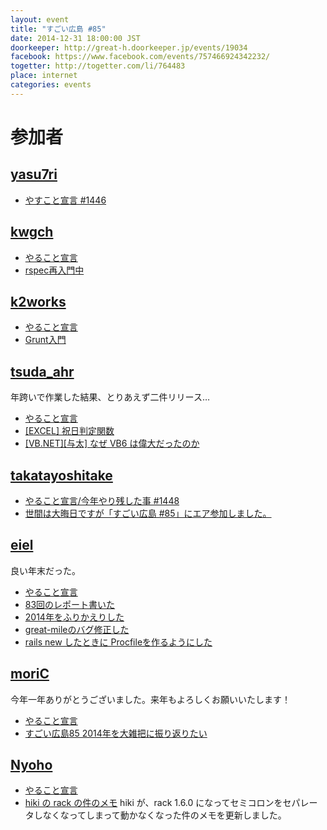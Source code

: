 ```yaml
---
layout: event
title: "すごい広島 #85"
date: 2014-12-31 18:00:00 JST
doorkeeper: http://great-h.doorkeeper.jp/events/19034
facebook: https://www.facebook.com/events/757466924342232/
togetter: http://togetter.com/li/764483
place: internet
categories: events
---
```


# 参加者


## [yasu7ri](https://github.com/yasu7ri)

* [やすこと宣言 #1446](https://github.com/great-h/great-h.github.io/issues/1446)

## [kwgch](https://github.com/kwgch)

* [やること宣言](https://github.com/great-h/great-h.github.io/issues/1449)
* [rspec再入門中](https://github.com/kwgch/rspec_test)


## [k2works](https://github.com/k2works)

* [やること宣言](https://github.com/great-h/great-h.github.io/issues/1468)
* [Grunt入門](https://github.com/k2works/grunt_introduction)

## [tsuda_ahr](http://twitter.com/tsuda_ahr)

年跨いで作業した結果、とりあえず二件リリース…

* [やること宣言](https://github.com/great-h/great-h.github.io/issues/1451)
* [\[EXCEL\] 祝日判定関数](http://ooltcloud.expressweb.jp/201412/article_31211717.html)
* [\[VB.NET\]\[与太\] なぜ VB6 は偉大だったのか](http://ooltcloud.expressweb.jp/201501/article_01231502.html)

## [takatayoshitake](http://twitter.com/takatayoshitake)

* [やること宣言/今年やり残した事 #1448](https://github.com/great-h/great-h.github.io/issues/1448)
* [世間は大晦日ですが「すごい広島 #85」にエア参加しました。](http://tkt-study.tumblr.com/post/106752665500/20141231-greath085)


## [eiel](https://github.com/eiel)

良い年末だった。

* [やること宣言](https://github.com/great-h/great-h.github.io/issues/1445)
* [83回のレポート書いた](https://www.facebook.com/great.hiroshima/posts/500813326727984)
* [2014年をふりかえりした](http://blog.eiel.info/blog/2014/12/31/2014-monthy/)
* [great-mileのバグ修正した](https://github.com/great-h/great-mile/commit/cd87faed3843cb7feb560745908260d9b935d28d)
* [rails new したときに Procfileを作るようにした](http://qiita.com/eielh/items/6196cb825fe1ae5e3b4c)

## [moriC](https://github.com/moriC)

今年一年ありがとうございました。来年もよろしくお願いいたします！

* [やること宣言](https://github.com/great-h/great-h.github.io/issues/1454)
* [すごい広島85 2014年を大雑把に振り返りたい](http://moric-life.tumblr.com/post/106706277631)


## [Nyoho](http://nyoho.jp)

* [やること宣言](https://github.com/great-h/great-h.github.io/issues/1450)
* [hiki の rack の件のメモ](https://gist.github.com/Nyoho/6a20c0975cbeeecd6f9b) hiki が、rack 1.6.0 になってセミコロンをセパレータしなくなってしまって動かなくなった件のメモを更新しました。
